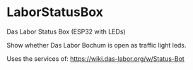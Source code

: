 # LaborStatusBox
Das Labor Status Box (ESP32 with LEDs)

Show whether Das Labor Bochum is open as traffic light leds.

Uses the services of: https://wiki.das-labor.org/w/Status-Bot
